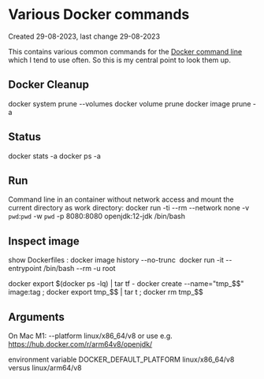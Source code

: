 # Various Docker commands

Created 29-08-2023, last change 29-08-2023

This contains various common commands for the 
[Docker command line](https://docs.docker.com/engine/reference/commandline/cli/)
which I tend to use often. So this is my central point to look them up.

## Docker Cleanup

docker system prune --volumes
docker volume prune
docker image prune -a

## Status

docker stats -a
docker ps -a

## Run

Command line in an container without network access and mount the current directory as work directory:
docker run -ti --rm --network none -v `pwd`:`pwd` -w `pwd` -p 8080:8080 openjdk:12-jdk /bin/bash

## Inspect image

show Dockerfiles : 
docker image history --no-trunc <img>
docker run -it --entrypoint /bin/bash --rm -u root <img>

docker export $(docker ps -lq) | tar tf -
docker create --name="tmp_$$" image:tag ; docker export tmp_$$ | tar t ; docker rm tmp_$$

## Arguments

On Mac M1: --platform linux/x86_64/v8
or use e.g. https://hub.docker.com/r/arm64v8/openjdk/

environment variable DOCKER_DEFAULT_PLATFORM
linux/x86_64/v8 versus linux/arm64/v8
